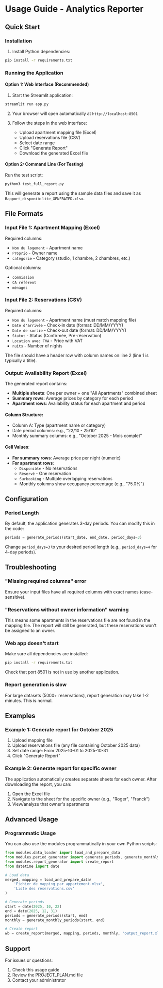 # Usage Guide - Analytics Reporter

## Quick Start

### Installation

1. Install Python dependencies:
```bash
pip install -r requirements.txt
```

### Running the Application

#### Option 1: Web Interface (Recommended)

1. Start the Streamlit application:
```bash
streamlit run app.py
```

2. Your browser will open automatically at `http://localhost:8501`

3. Follow the steps in the web interface:
   - Upload apartment mapping file (Excel)
   - Upload reservations file (CSV)
   - Select date range
   - Click "Generate Report"
   - Download the generated Excel file

#### Option 2: Command Line (For Testing)

Run the test script:
```bash
python3 test_full_report.py
```

This will generate a report using the sample data files and save it as `Rapport_disponibilite_GENERATED.xlsx`.

## File Formats

### Input File 1: Apartment Mapping (Excel)

Required columns:
- `Nom du logement` - Apartment name
- `Proprio` - Owner name
- `catégorie` - Category (studio, 1 chambre, 2 chambres, etc.)

Optional columns:
- `commission`
- `CA référent`
- `ménages`

### Input File 2: Reservations (CSV)

Required columns:
- `Nom du logement` - Apartment name (must match mapping file)
- `Date d'arrivée` - Check-in date (format: DD/MM/YYYY)
- `Date de sortie` - Check-out date (format: DD/MM/YYYY)
- `Statut` - Status (Confirmée, Pré-réservation)
- `Location avec TVA` - Price with VAT
- `nuits` - Number of nights

The file should have a header row with column names on line 2 (line 1 is typically a title).

### Output: Availability Report (Excel)

The generated report contains:
- **Multiple sheets**: One per owner + one "All Apartments" combined sheet
- **Summary rows**: Average prices by category for each period
- **Apartment rows**: Availability status for each apartment and period

#### Column Structure:
- Column A: Type (apartment name or category)
- Date period columns: e.g., "22/10 - 25/10"
- Monthly summary columns: e.g., "October 2025 - Mois complet"

#### Cell Values:
- **For summary rows**: Average price per night (numeric)
- **For apartment rows**:
  - `Disponible` - No reservations
  - `Réservé` - One reservation
  - `Surbooking` - Multiple overlapping reservations
  - Monthly columns show occupancy percentage (e.g., "75.0%")

## Configuration

### Period Length

By default, the application generates 3-day periods. You can modify this in the code:

```python
periods = generate_periods(start_date, end_date, period_days=3)
```

Change `period_days=3` to your desired period length (e.g., `period_days=4` for 4-day periods).

## Troubleshooting

### "Missing required columns" error

Ensure your input files have all required columns with exact names (case-sensitive).

### "Reservations without owner information" warning

This means some apartments in the reservations file are not found in the mapping file. The report will still be generated, but these reservations won't be assigned to an owner.

### Web app doesn't start

Make sure all dependencies are installed:
```bash
pip install -r requirements.txt
```

Check that port 8501 is not in use by another application.

### Report generation is slow

For large datasets (5000+ reservations), report generation may take 1-2 minutes. This is normal.

## Examples

### Example 1: Generate report for October 2025

1. Upload mapping file
2. Upload reservations file (any file containing October 2025 data)
3. Set date range: From 2025-10-01 to 2025-10-31
4. Click "Generate Report"

### Example 2: Generate report for specific owner

The application automatically creates separate sheets for each owner. After downloading the report, you can:
1. Open the Excel file
2. Navigate to the sheet for the specific owner (e.g., "Roger", "Franck")
3. View/analyze that owner's apartments

## Advanced Usage

### Programmatic Usage

You can also use the modules programmatically in your own Python scripts:

```python
from modules.data_loader import load_and_prepare_data
from modules.period_generator import generate_periods, generate_monthly_periods
from modules.report_generator import create_report
from datetime import date

# Load data
merged, mapping = load_and_prepare_data(
    'Fichier de mapping par appartement.xlsx',
    'Liste des réservations.csv'
)

# Generate periods
start = date(2025, 10, 22)
end = date(2025, 12, 31)
periods = generate_periods(start, end)
monthly = generate_monthly_periods(start, end)

# Create report
wb = create_report(merged, mapping, periods, monthly, 'output_report.xlsx')
```

## Support

For issues or questions:
1. Check this usage guide
2. Review the PROJECT_PLAN.md file
3. Contact your administrator
